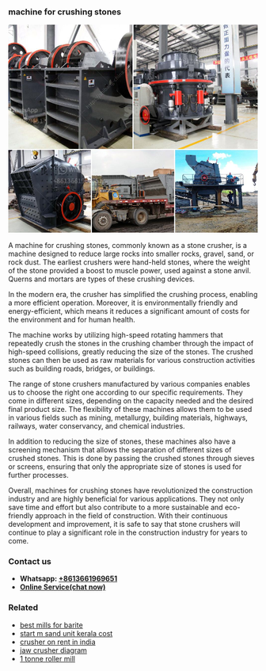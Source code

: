 <h3>machine for crushing stones</h3><img src='1703042175.jpg' alt=''><p>A machine for crushing stones, commonly known as a stone crusher, is a machine designed to reduce large rocks into smaller rocks, gravel, sand, or rock dust. The earliest crushers were hand-held stones, where the weight of the stone provided a boost to muscle power, used against a stone anvil. Querns and mortars are types of these crushing devices.</p><p>In the modern era, the crusher has simplified the crushing process, enabling a more efficient operation. Moreover, it is environmentally friendly and energy-efficient, which means it reduces a significant amount of costs for the environment and for human health.</p><p>The machine works by utilizing high-speed rotating hammers that repeatedly crush the stones in the crushing chamber through the impact of high-speed collisions, greatly reducing the size of the stones. The crushed stones can then be used as raw materials for various construction activities such as building roads, bridges, or buildings.</p><p>The range of stone crushers manufactured by various companies enables us to choose the right one according to our specific requirements. They come in different sizes, depending on the capacity needed and the desired final product size. The flexibility of these machines allows them to be used in various fields such as mining, metallurgy, building materials, highways, railways, water conservancy, and chemical industries.</p><p>In addition to reducing the size of stones, these machines also have a screening mechanism that allows the separation of different sizes of crushed stones. This is done by passing the crushed stones through sieves or screens, ensuring that only the appropriate size of stones is used for further processes.</p><p>Overall, machines for crushing stones have revolutionized the construction industry and are highly beneficial for various applications. They not only save time and effort but also contribute to a more sustainable and eco-friendly approach in the field of construction. With their continuous development and improvement, it is safe to say that stone crushers will continue to play a significant role in the construction industry for years to come.</p><h3>Contact us</h3><ul><li><strong>Whatsapp:&nbsp;<a href="https://wa.me/8613661969651">+8613661969651</a></strong></li><li><a href="https://swt.shibang-china.com/?git&amp;zhl&amp;machine for crushing stones"><strong>Online Service(chat now)</strong></a></li></ul><h3>Related</h3><ul><li><a href='best mills for barite.md'>best mills for barite</a></li><li><a href='start m sand unit kerala cost.md'>start m sand unit kerala cost</a></li><li><a href='crusher on rent in india.md'>crusher on rent in india</a></li><li><a href='jaw crusher diagram.md'>jaw crusher diagram</a></li><li><a href='1 tonne roller mill.md'>1 tonne roller mill</a></li></ul>
